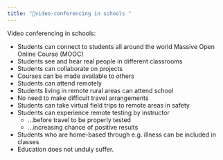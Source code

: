 ```yaml
---
title: "🏫video-conferencing in schools "
--- 
```

Video conferencing in schools:

- Students can connect to students all around the world Massive Open Online Course (MOOC)
- Students see and hear real people in different classrooms
- Students can collaborate on projects
- Courses can be made available to others
- Students can attend remotely
- Students living in remote rural areas can attend school
- No need to make difficult travel arrangements
- Students can take virtual field trips to remote areas in safety
- Students can experience remote testing by instructor
	- ...before travel to be properly tested
	- ...increasing chance of positive results
- Students who are home-based through e.g. illness can be included in classes
- Education does not unduly suffer. 